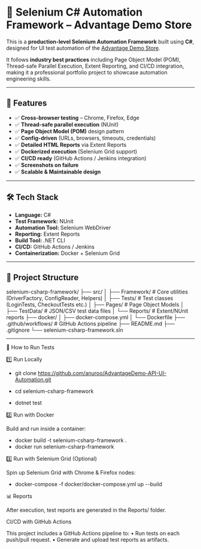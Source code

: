 # 🧪 Selenium C# Automation Framework – Advantage Demo Store

This is a **production-level Selenium Automation Framework** built using **C#**, designed for UI test automation of the [Advantage Demo Store](https://advantageonlineshopping.com/).  

It follows **industry best practices** including Page Object Model (POM), Thread-safe Parallel Execution, Extent Reporting, and CI/CD integration, making it a professional portfolio project to showcase automation engineering skills.

---

## 🚀 Features
- ✅ **Cross-browser testing** – Chrome, Firefox, Edge  
- ✅ **Thread-safe parallel execution** (NUnit)  
- ✅ **Page Object Model (POM)** design pattern  
- ✅ **Config-driven** (URLs, browsers, timeouts, credentials)  
- ✅ **Detailed HTML Reports** via Extent Reports  
- ✅ **Dockerized execution** (Selenium Grid support)  
- ✅ **CI/CD ready** (GitHub Actions / Jenkins integration)  
- ✅ **Screenshots on failure**  
- ✅ **Scalable & Maintainable design**  

---

## 🛠 Tech Stack
- **Language:** C#  
- **Test Framework:** NUnit  
- **Automation Tool:** Selenium WebDriver  
- **Reporting:** Extent Reports  
- **Build Tool:** .NET CLI  
- **CI/CD:** GitHub Actions / Jenkins  
- **Containerization:** Docker + Selenium Grid  

---

## 📂 Project Structure

selenium-csharp-framework/
├── src/
│   ├── Framework/         # Core utilities (DriverFactory, ConfigReader, Helpers)
│   ├── Tests/             # Test classes (LoginTests, CheckoutTests etc.)
│   ├── Pages/             # Page Object Models
│   ├── TestData/          # JSON/CSV test data files
│   └── Reports/           # Extent/NUnit reports
├── docker/
│   ├── docker-compose.yml
│   └── Dockerfile
├── .github/workflows/     # GitHub Actions pipeline
├── README.md
├── .gitignore
└── selenium-csharp-framework.sln

---

🚀 How to Run Tests

1️⃣ Run Locally

- git clone https://github.com/anuroo/AdvantageDemo-API-UI-Automation.git

- cd selenium-csharp-framework

- dotnet test

2️⃣ Run with Docker

Build and run inside a container:

- docker build -t selenium-csharp-framework .
- docker run selenium-csharp-framework

3️⃣ Run with Selenium Grid (Optional)

Spin up Selenium Grid with Chrome & Firefox nodes:

- docker-compose -f docker/docker-compose.yml up --build

📊 Reports

After execution, test reports are generated in the Reports/ folder.

CI/CD with GitHub Actions

This project includes a GitHub Actions pipeline to:
	•	Run tests on each push/pull request.
	•	Generate and upload test reports as artifacts.